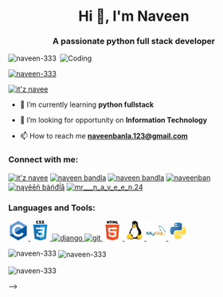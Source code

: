 <h1 align="center">Hi 👋, I'm Naveen</h1>
<h3 align="center">A passionate python full stack developer</h3>
<image align="right" alt="Coding" width="400" src= "https://cdn.dribbble.com/users/1162077/screenshots/3848914/programmer.gif">

<p align="left"> <img src="https://komarev.com/ghpvc/?username=naveen-333&label=Profile%20views&color=0e75b6&style=flat" alt="naveen-333" /> </p>

<p align="left"> <a href="https://github.com/ryo-ma/github-profile-trophy"><img src="https://github-profile-trophy.vercel.app/?username=naveen-333" alt="naveen-333" /></a> </p>

<p align="left"> <a href="https://twitter.com/it'z navee" target="blank"><img src="https://img.shields.io/twitter/follow/it'z navee?logo=twitter&style=for-the-badge" alt="it'z navee" /></a> </p>

- 🔭 I’m currently learning **python fullstack**

- 👯 I’m looking for opportunity on **Information Technology**

- 📫 How to reach me **naveenbanla.123@gmail.com**

<h3 align="left">Connect with me:</h3>
<p align="left">
<a href="https://twitter.com/it'z navee" target="blank"><img align="center" src="https://raw.githubusercontent.com/rahuldkjain/github-profile-readme-generator/master/src/images/icons/Social/twitter.svg" alt="it'z navee" height="30" width="40" /></a>
<a href="https://linkedin.com/in/naveen bandla" target="blank"><img align="center" src="https://raw.githubusercontent.com/rahuldkjain/github-profile-readme-generator/master/src/images/icons/Social/linked-in-alt.svg" alt="naveen bandla" height="30" width="40" /></a>
<a href="https://stackoverflow.com/users/naveen bandla" target="blank"><img align="center" src="https://raw.githubusercontent.com/rahuldkjain/github-profile-readme-generator/master/src/images/icons/Social/stack-overflow.svg" alt="naveen bandla" height="30" width="40" /></a>
<a href="https://kaggle.com/naveenban" target="blank"><img align="center" src="https://raw.githubusercontent.com/rahuldkjain/github-profile-readme-generator/master/src/images/icons/Social/kaggle.svg" alt="naveenban" height="30" width="40" /></a>
<a href="https://fb.com/nąvêēñ bàńđĺå" target="blank"><img align="center" src="https://raw.githubusercontent.com/rahuldkjain/github-profile-readme-generator/master/src/images/icons/Social/facebook.svg" alt="nąvêēñ bàńđĺå" height="30" width="40" /></a>
<a href="https://instagram.com/mr___n_a_v_e_e_n.24" target="blank"><img align="center" src="https://raw.githubusercontent.com/rahuldkjain/github-profile-readme-generator/master/src/images/icons/Social/instagram.svg" alt="mr___n_a_v_e_e_n.24" height="30" width="40" /></a>
</p>

<h3 align="left">Languages and Tools:</h3>
<p align="left"> <a href="https://www.cprogramming.com/" target="_blank" rel="noreferrer"> <img src="https://raw.githubusercontent.com/devicons/devicon/master/icons/c/c-original.svg" alt="c" width="40" height="40"/> </a> <a href="https://www.w3schools.com/css/" target="_blank" rel="noreferrer"> <img src="https://raw.githubusercontent.com/devicons/devicon/master/icons/css3/css3-original-wordmark.svg" alt="css3" width="40" height="40"/> </a> <a href="https://www.djangoproject.com/" target="_blank" rel="noreferrer"> <img src="https://cdn.worldvectorlogo.com/logos/django.svg" alt="django" width="40" height="40"/> </a> <a href="https://git-scm.com/" target="_blank" rel="noreferrer"> <img src="https://www.vectorlogo.zone/logos/git-scm/git-scm-icon.svg" alt="git" width="40" height="40"/> </a> <a href="https://www.w3.org/html/" target="_blank" rel="noreferrer"> <img src="https://raw.githubusercontent.com/devicons/devicon/master/icons/html5/html5-original-wordmark.svg" alt="html5" width="40" height="40"/> </a> <a href="https://www.linux.org/" target="_blank" rel="noreferrer"> <img src="https://raw.githubusercontent.com/devicons/devicon/master/icons/linux/linux-original.svg" alt="linux" width="40" height="40"/> </a> <a href="https://www.mysql.com/" target="_blank" rel="noreferrer"> <img src="https://raw.githubusercontent.com/devicons/devicon/master/icons/mysql/mysql-original-wordmark.svg" alt="mysql" width="40" height="40"/> </a> <a href="https://www.python.org" target="_blank" rel="noreferrer"> <img src="https://raw.githubusercontent.com/devicons/devicon/master/icons/python/python-original.svg" alt="python" width="40" height="40"/> </a> </p>

<p><img align="left" src="https://github-readme-stats.vercel.app/api/top-langs?username=naveen-333&show_icons=true&locale=en&layout=compact" alt="naveen-333" /></p>

<p>&nbsp;<img align="center" src="https://github-readme-stats.vercel.app/api?username=naveen-333&show_icons=true&locale=en" alt="naveen-333" /></p>

<p><img align="center" src="https://github-readme-streak-stats.herokuapp.com/?user=naveen-333&" alt="naveen-333" /></p>
-->
